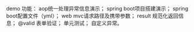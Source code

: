 demo 功能：
aop统一处理异常信息演示；
spring boot项目搭建演示；
spring boot配置文件（yml）；
web mvc请求路径及携带参数；
result 规范化返回信息；
@valid 表单验证；
单元测试；
自定义异常。